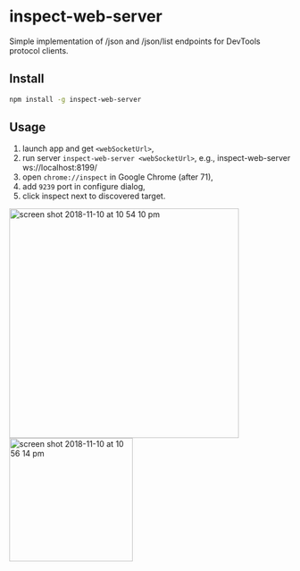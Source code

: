# inspect-web-server
Simple implementation of /json and /json/list endpoints for DevTools protocol clients.

## Install
```bash
npm install -g inspect-web-server
```

## Usage
1. launch app and get `<webSocketUrl>`,
1. run server `inspect-web-server <webSocketUrl>`, e.g., inspect-web-server ws://localhost:8199/
1. open `chrome://inspect` in Google Chrome (after 71),
1. add `9239` port in configure dialog,
1. click inspect next to discovered target.
<img width="411" alt="screen shot 2018-11-10 at 10 54 10 pm" src="https://user-images.githubusercontent.com/426418/48310065-beb27e00-e53b-11e8-9a9e-9b96e4a70564.png">
<img width="221" alt="screen shot 2018-11-10 at 10 56 14 pm" src="https://user-images.githubusercontent.com/426418/48310070-e30e5a80-e53b-11e8-97ff-45f5623cdcb0.png">
